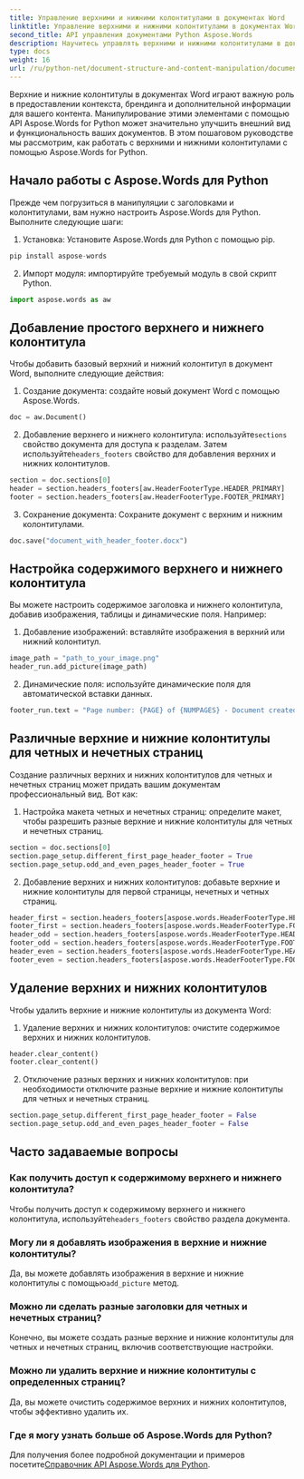 ```yaml
---
title: Управление верхними и нижними колонтитулами в документах Word
linktitle: Управление верхними и нижними колонтитулами в документах Word
second_title: API управления документами Python Aspose.Words
description: Научитесь управлять верхними и нижними колонтитулами в документах Word с помощью Aspose.Words для Python. Пошаговое руководство с исходным кодом для настройки, добавления, удаления и многого другого. Улучшите форматирование вашего документа прямо сейчас!
type: docs
weight: 16
url: /ru/python-net/document-structure-and-content-manipulation/document-headers-footers/
---
```

Верхние и нижние колонтитулы в документах Word играют важную роль в предоставлении контекста, брендинга и дополнительной информации для вашего контента. Манипулирование этими элементами с помощью API Aspose.Words for Python может значительно улучшить внешний вид и функциональность ваших документов. В этом пошаговом руководстве мы рассмотрим, как работать с верхними и нижними колонтитулами с помощью Aspose.Words for Python.


## Начало работы с Aspose.Words для Python

Прежде чем погрузиться в манипуляции с заголовками и колонтитулами, вам нужно настроить Aspose.Words для Python. Выполните следующие шаги:

1. Установка: Установите Aspose.Words для Python с помощью pip.

```python
pip install aspose-words
```

2. Импорт модуля: импортируйте требуемый модуль в свой скрипт Python.

```python
import aspose.words as aw
```

## Добавление простого верхнего и нижнего колонтитула

Чтобы добавить базовый верхний и нижний колонтитул в документ Word, выполните следующие действия:

1. Создание документа: создайте новый документ Word с помощью Aspose.Words.

```python
doc = aw.Document()
```

2.  Добавление верхнего и нижнего колонтитула: используйте`sections` свойство документа для доступа к разделам. Затем используйте`headers_footers` свойство для добавления верхних и нижних колонтитулов.

```python
section = doc.sections[0]
header = section.headers_footers[aw.HeaderFooterType.HEADER_PRIMARY]
footer = section.headers_footers[aw.HeaderFooterType.FOOTER_PRIMARY]
```

3. Сохранение документа: Сохраните документ с верхним и нижним колонтитулами.

```python
doc.save("document_with_header_footer.docx")
```

## Настройка содержимого верхнего и нижнего колонтитула

Вы можете настроить содержимое заголовка и нижнего колонтитула, добавив изображения, таблицы и динамические поля. Например:

1. Добавление изображений: вставляйте изображения в верхний или нижний колонтитул.

```python
image_path = "path_to_your_image.png"
header_run.add_picture(image_path)
```

2. Динамические поля: используйте динамические поля для автоматической вставки данных.

```python
footer_run.text = "Page number: {PAGE} of {NUMPAGES} - Document created on {DATE}"
```

## Различные верхние и нижние колонтитулы для четных и нечетных страниц

Создание различных верхних и нижних колонтитулов для четных и нечетных страниц может придать вашим документам профессиональный вид. Вот как:

1. Настройка макета четных и нечетных страниц: определите макет, чтобы разрешить разные верхние и нижние колонтитулы для четных и нечетных страниц.

```python
section = doc.sections[0]
section.page_setup.different_first_page_header_footer = True
section.page_setup.odd_and_even_pages_header_footer = True
```

2. Добавление верхних и нижних колонтитулов: добавьте верхние и нижние колонтитулы для первой страницы, нечетных и четных страниц.

```python
header_first = section.headers_footers[aspose.words.HeaderFooterType.HEADER_FIRST]
footer_first = section.headers_footers[aspose.words.HeaderFooterType.FOOTER_FIRST]
header_odd = section.headers_footers[aspose.words.HeaderFooterType.HEADER_EVEN]
footer_odd = section.headers_footers[aspose.words.HeaderFooterType.FOOTER_EVEN]
header_even = section.headers_footers[aspose.words.HeaderFooterType.HEADER_ODD]
footer_even = section.headers_footers[aspose.words.HeaderFooterType.FOOTER_ODD]
```

## Удаление верхних и нижних колонтитулов

Чтобы удалить верхние и нижние колонтитулы из документа Word:

1. Удаление верхних и нижних колонтитулов: очистите содержимое верхних и нижних колонтитулов.

```python
header.clear_content()
footer.clear_content()
```

2. Отключение разных верхних и нижних колонтитулов: при необходимости отключите разные верхние и нижние колонтитулы для четных и нечетных страниц.

```python
section.page_setup.different_first_page_header_footer = False
section.page_setup.odd_and_even_pages_header_footer = False
```

## Часто задаваемые вопросы

### Как получить доступ к содержимому верхнего и нижнего колонтитула?

 Чтобы получить доступ к содержимому верхнего и нижнего колонтитула, используйте`headers_footers` свойство раздела документа.

### Могу ли я добавлять изображения в верхние и нижние колонтитулы?

 Да, вы можете добавлять изображения в верхние и нижние колонтитулы с помощью`add_picture` метод.

### Можно ли сделать разные заголовки для четных и нечетных страниц?

Конечно, вы можете создать разные верхние и нижние колонтитулы для четных и нечетных страниц, включив соответствующие настройки.

### Можно ли удалить верхние и нижние колонтитулы с определенных страниц?

Да, вы можете очистить содержимое верхних и нижних колонтитулов, чтобы эффективно удалить их.

### Где я могу узнать больше об Aspose.Words для Python?

 Для получения более подробной документации и примеров посетите[Справочник API Aspose.Words для Python](https://reference.aspose.com/words/python-net/).
